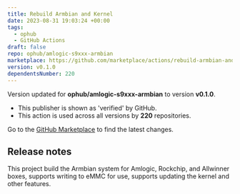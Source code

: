 ```yaml
---
title: Rebuild Armbian and Kernel
date: 2023-08-31 19:03:24 +00:00
tags:
  - ophub
  - GitHub Actions
draft: false
repo: ophub/amlogic-s9xxx-armbian
marketplace: https://github.com/marketplace/actions/rebuild-armbian-and-kernel
version: v0.1.0
dependentsNumber: 220
---
```



Version updated for **ophub/amlogic-s9xxx-armbian** to version **v0.1.0**.
- This publisher is shown as 'verified' by GitHub.
- This action is used across all versions by **220** repositories.

Go to the [GitHub Marketplace](https://github.com/marketplace/actions/rebuild-armbian-and-kernel) to find the latest changes.

## Release notes

This project build the Armbian system for Amlogic, Rockchip, and Allwinner boxes, supports writing to eMMC for use, supports updating the kernel and other features.
